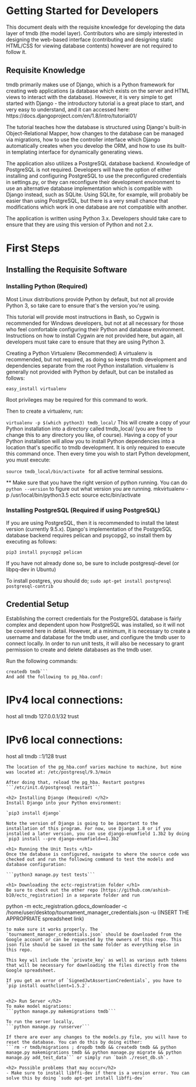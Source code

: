 <h1> Getting Started for Developers </h1>

This document deals with the requisite knowledge for developing the data layer of tmdb (the model layer). Contributors who are simply interested in designing the web-based interface (contributing and designing static HTML/CSS for viewing database contents) however are not required to follow it.

<h2> Requisite Knowledge </h2>
tmdb primarily makes use of Django, which is a Python framework for creating web applications (a database which exists on the server and HTML views to interact with the database). However, it is very simple to get started with Django - the introductory tutorial is a great place to start, and very easy to understand, and it can accessed here: https://docs.djangoproject.com/en/1.8/intro/tutorial01/

The tutorial teaches how the database is structured using Django's built-in Object-Relational Mapper, how changes to the database can be managed via migrations, how to use the controller interface which Django automatically creates when you develop the ORM, and how to use its built-in templating interface for dynamically generating views.

The application also utilizes a PostgreSQL database backend. Knowledge of PostgreSQL is not required. Developers will have the option of either installing and configuring PostgreSQL to use the preconfigured credentials in settings.py, or they can reconfigure their development environment to use an alternative database implementation which is compatible with Django instead, such as SQLite. Using SQLite, for example, will probably be easier than using PostgreSQL, but there is a very small chance that modifications which work in one database are not compatible with another.

The application is written using Python 3.x. Developers should take care to ensure that they are using this version of Python and not 2.x.

<h1> First Steps</h1>
<h2> Installing the Requisite Software </h2> 
<h3> Installing Python (Required) </h3>
Most Linux distributions provide Python by default, but not all provide Python 3, so take care to ensure that's the version you're using.

This tutorial will provide most instructions in Bash, so Cygwin is recommended for Windows developers, but not at all necessary for those who feel comfortable configuring their Python and database environment. Instructions on how to install Cygwin are not provided here, but again, all developers must take care to ensure that they are using Python 3.

Creating a Python Virtualenv (Recommended)
A virtualenv is recommended, but not required, as doing so keeps tmdb development and dependencies separate from the root Python installation. virtualenv is generally not provided with Python by default, but can be installed as follows:

```easy_install virtualenv``` 

Root privileges may be required for this command to work.

Then to create a virtualenv, run:

```virtualenv -p $(which python3) tmdb_local/```
This will create a copy of your Python installation into a directory called tmdb_local/ (you are free to change this to any directory you like, of course). Having a copy of your Python installation will allow you to install Python dependencies into a location that's specific to tmdb development. It is only required to execute this command once. Then every time you wish to start Python development, you must execute:

```source tmdb_local/bin/activate ``` 
for all active terminal sessions.

** Make sure that you have the right version of python running. You can do 
```python --version``` 
to figure out what version you are running. 
mkvirtualenv -p /usr/local/bin/python3.5 ectc
source ectc/bin/activate

<h3> Installing PostgreSQL (Required if using PostgreSQL) </h3>
If you are using PostgreSQL, then it is recommended to install the latest version (currently 9.5.x). Django's implementation of the PostgreSQL database backend requires pelican and psycopg2, so install them by executing as follows:

```pip3 install psycopg2 pelican```

If you have not already done so, be sure to include postgresql-devel (or libpq-dev in Ubuntu)

To install postgres, you should do;
```sudo apt-get install postgresql postgresql-contrib```

<h2> Credential Setup </h2>

Establishing the correct credentials for the PostgreSQL database is fairly complex and dependent upon how PostgreSQL was installed, so it will not be covered here in detail. However, at a minimum, it is necessary to create a username and database for the tmdb user, and configure the tmdb user to connect locally. In order to run unit tests, it will also be necessary to grant permission to create and delete databases as the tmdb user.


Run the following commands:

```createuser tmdb -d
createdb tmdb``` 
And add the following to pg_hba.conf:
```
# IPv4 local connections:
host    all             tmdb            127.0.0.1/32            trust
# IPv6 local connections:
host    all             tmdb            ::1/128                 trust
```
The location of the pg_hba.conf varies machine to machine, but mine was located at: /etc/postgresql/9.3/main

After doing that, reload the pg_hba. Restart postgres 
```/etc/init.d/postgresql restart```

<h2> Installing Django (Required) </h2>
Install Django into your Python environment:

`pip3 install django`

Note the version of Django is going to be important to the installation of this program. For now, use Django 1.8 or if you installed a later version, you can use django-enumfield 1.3b2 by doing `pip3 install --pre django-enumfield==1.3b2`

<h1> Running the Unit Tests </h1>
Once the database is configured, navigate to where the source code was checked out and run the following command to test the models and database configuration:

```python3 manage.py test tests``` 

<h1> Downloading the ectc-registration folder </h1>
Be sure to check out the other repo [https://github.com/ashish-b10/ectc_registration] in a separate folder and run 
```
python -m ectc_registration.gdocs_downloader -c /home/user/desktop/tournament_manager_credentials.json -u (INSERT THE APPROPRIATE spreadsheet link)
```
to make sure it works properly. The `tournament_manager_credentials.json` should be downloaded from the Google account or can be requested by the owners of this repo. This json file should be saved in the same folder as everything else in this repo.

This key wil include the `private_key` as well as various auth tokens that will be necessary for downloading the files directly from the Google spreadsheet.

If you get an error of `SignedJwtAssertionCredentials`, you have to `pip install ouathclient=1.5.2`.


<h2> Run Server </h2>
To make model migrations: 
```python manage.py makemigrations tmdb``` 

To run the server locally,
```python manage.py runserver```

If there are ever any changes to the models.py file, you will have to reset the database. You can do this by doing either: 
```rm -r tmdb/migrations ; dropdb tmdb && createdb tmdb && python manage.py makemigrations tmdb && python manage.py migrate && python manage.py add_test_data``` or simply run `bash ./reset_db.sh`.

<h2> Possible problems that may occur</h2>
- Make sure to install libffi-dev if there is a version error. You can solve this by doing `sudo apt-get install libffi-dev`
